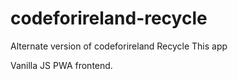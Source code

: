 # codeforireland-recycle
Alternate version of codeforireland Recycle This app

Vanilla JS PWA frontend.
